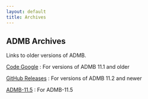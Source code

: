 ```yaml
---
layout: default
title: Archives
---
```


ADMB Archives
-------------

Links to older versions of ADMB.

[Code Google](https://code.google.com/archive/p/admb-project/downloads)
: For versions of ADMB 11.1 and older

[GitHub Releases](https://github.com/admb-project/admb/releases/)
: For versions of ADMB 11.2 and newer

[ADMB-11.5](admb-11.5)
: For ADMB-11.5
